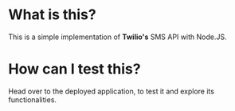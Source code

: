 # What is this?
This is a simple implementation of <b>Twilio's</b> SMS API with Node.JS.
# How can I test this?
Head over to <a herf="re-mindy.heroku.com">the deployed application</a>, to test it and explore its functionalities.
